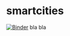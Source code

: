# smartcities
[![Binder](https://mybinder.org/badge_logo.svg)](https://mybinder.org/v2/gh/QuentinSerpeau/smartcities/HEAD)
bla bla
